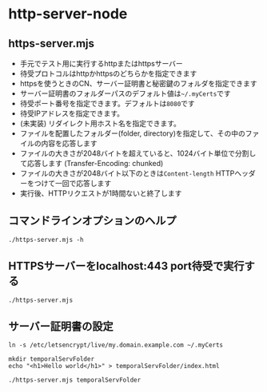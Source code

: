 # http-server-node

## https-server.mjs
- 手元でテスト用に実行するhttpまたはhttpsサーバー
- 待受プロトコルはhttpかhttpsのどちらかを指定できます
- httpsを使うときのCN、サーバー証明書と秘密鍵のフォルダを指定できます
- サーバー証明書のフォルダーパスのデフォルト値は`~/.myCerts`です
- 待受ポート番号を指定できます。デフォルトは`8080`です
- 待受IPアドレスを指定できます。
- (未実装) リダイレクト用ホスト名を指定できます。
- ファイルを配置したフォルダー(folder, directory)を指定して、その中のファイルの内容を応答します
- ファイルの大きさが2048バイトを超えていると、1024バイト単位で分割して応答します (Transfer-Encoding: chunked)
- ファイルの大きさが2048バイト以下のときは`Content-length` HTTPヘッダーをつけて一回で応答します
- 実行後、HTTPリクエストが1時間ないと終了します

## コマンドラインオプションのヘルプ
```
./https-server.mjs -h
```

## HTTPSサーバーをlocalhost:443 port待受で実行する
```
./https-server.mjs
```

## サーバー証明書の設定
```
ln -s /etc/letsencrypt/live/my.domain.example.com ~/.myCerts

mkdir temporalServFolder
echo "<h1>Hello world</h1>" > temporalServFolder/index.html

./https-server.mjs temporalServFolder
```

